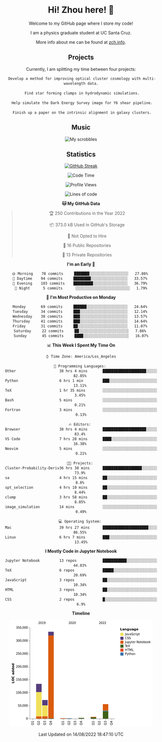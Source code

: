 <div align="center">
<h1> Hi! Zhou here! 👋 </h1>


Welcome to my GitHub page where I store my code! 

I am a physics graduate student at UC Santa Cruz. 

More info about me can be found at [zch.info](www.zch.info).

## Projects

Currently, I am splitting my time between four projects:
```
 Develop a method for improving optical cluster cosmology with multi-wavelength data.
 
 Find star forming clumps in hydrodynamic simulations.
 
 Help simulate the Dark Energy Survey image for Y6 shear pipeline.
 
 Finish up a paper on the intrinsic alignment in galaxy clusters.
```

## Music
![My scrobbles](https://lastfm-recently-played.vercel.app/api?user=zchvsre)


## Statistics

[![GitHub Streak](https://github-readme-streak-stats.herokuapp.com/?user=zhouconghao&theme=highcontrast)](https://git.io/streak-stats)

<!--START_SECTION:waka-->
![Code Time](http://img.shields.io/badge/Code%20Time-215%20hrs%201%20min-blue)

![Profile Views](http://img.shields.io/badge/Profile%20Views-55-blue)

![Lines of code](https://img.shields.io/badge/From%20Hello%20World%20I%27ve%20Written-608%20Thousand%20lines%20of%20code-blue)

**🐱 My GitHub Data** 

> 🏆 250 Contributions in the Year 2022
 > 
> 📦 373.0 kB Used in GitHub's Storage 
 > 
> 🚫 Not Opted to Hire
 > 
> 📜 16 Public Repositories 
 > 
> 🔑 13 Private Repositories  
 > 
**I'm an Early 🐤** 

```text
🌞 Morning    78 commits     ███████░░░░░░░░░░░░░░░░░░   27.86% 
🌆 Daytime    94 commits     ████████░░░░░░░░░░░░░░░░░   33.57% 
🌃 Evening    103 commits    █████████░░░░░░░░░░░░░░░░   36.79% 
🌙 Night      5 commits      ░░░░░░░░░░░░░░░░░░░░░░░░░   1.79%

```
📅 **I'm Most Productive on Monday** 

```text
Monday       69 commits     ██████░░░░░░░░░░░░░░░░░░░   24.64% 
Tuesday      34 commits     ███░░░░░░░░░░░░░░░░░░░░░░   12.14% 
Wednesday    38 commits     ███░░░░░░░░░░░░░░░░░░░░░░   13.57% 
Thursday     41 commits     ███░░░░░░░░░░░░░░░░░░░░░░   14.64% 
Friday       31 commits     ██░░░░░░░░░░░░░░░░░░░░░░░   11.07% 
Saturday     22 commits     ██░░░░░░░░░░░░░░░░░░░░░░░   7.86% 
Sunday       45 commits     ████░░░░░░░░░░░░░░░░░░░░░   16.07%

```


📊 **This Week I Spent My Time On** 

```text
⌚︎ Time Zone: America/Los_Angeles

💬 Programming Languages: 
Other                    38 hrs 4 mins       ████████████████████░░░░░   82.85% 
Python                   6 hrs 1 min         ███░░░░░░░░░░░░░░░░░░░░░░   13.11% 
TeX                      1 hr 35 mins        ░░░░░░░░░░░░░░░░░░░░░░░░░   3.45% 
Bash                     5 mins              ░░░░░░░░░░░░░░░░░░░░░░░░░   0.21% 
Fortran                  3 mins              ░░░░░░░░░░░░░░░░░░░░░░░░░   0.13%

🔥 Editors: 
Browser                  38 hrs 4 mins       ████████████████████░░░░░   83.4% 
VS Code                  7 hrs 28 mins       ████░░░░░░░░░░░░░░░░░░░░░   16.38% 
Neovim                   5 mins              ░░░░░░░░░░░░░░░░░░░░░░░░░   0.21%

🐱‍💻 Projects: 
Cluster-Probability-Deriv36 hrs 30 mins      ██████████████████░░░░░░░   73.9% 
sa                       4 hrs 15 mins       ██░░░░░░░░░░░░░░░░░░░░░░░   8.6% 
spt_selection            4 hrs 10 mins       ██░░░░░░░░░░░░░░░░░░░░░░░   8.44% 
clump                    3 hrs 58 mins       ██░░░░░░░░░░░░░░░░░░░░░░░   8.05% 
image_simulation         14 mins             ░░░░░░░░░░░░░░░░░░░░░░░░░   0.49%

💻 Operating System: 
Mac                      39 hrs 27 mins      █████████████████████░░░░   86.55% 
Linux                    6 hrs 7 mins        ███░░░░░░░░░░░░░░░░░░░░░░   13.45%

```

**I Mostly Code in Jupyter Notebook** 

```text
Jupyter Notebook         13 repos            ███████████░░░░░░░░░░░░░░   44.83% 
TeX                      6 repos             █████░░░░░░░░░░░░░░░░░░░░   20.69% 
JavaScript               3 repos             ██░░░░░░░░░░░░░░░░░░░░░░░   10.34% 
HTML                     3 repos             ██░░░░░░░░░░░░░░░░░░░░░░░   10.34% 
CSS                      2 repos             █░░░░░░░░░░░░░░░░░░░░░░░░   6.9%

```


**Timeline**

![Chart not found](https://raw.githubusercontent.com/zhouconghao/zhouconghao/main/charts/bar_graph.png) 


 Last Updated on 14/08/2022 18:47:10 UTC
<!--END_SECTION:waka-->

<!-- ![](https://raw.githubusercontent.com/zhouconghao/github-stats/master/generated/overview.svg#gh-dark-mode-only)
![](https://raw.githubusercontent.com/zhouconghao/github-stats/master/generated/overview.svg#gh-light-mode-only)

![](https://raw.githubusercontent.com/zhouconghao/github-stats/master/generated/languages.svg#gh-dark-mode-only)
![](https://raw.githubusercontent.com/zhouconghao/github-stats/master/generated/languages.svg#gh-light-mode-only) -->

</div>


<!--
**zchvsre/zchvsre** is a ✨ _special_ ✨ repository because its `README.md` (this file) appears on your GitHub profile.

Here are some ideas to get you started:

- 🔭 I’m currently working on ...
- 🌱 I’m currently learning ...
- 👯 I’m looking to collaborate on ...
- 🤔 I’m looking for help with ...
- 💬 Ask me about ...
- 📫 How to reach me: ...
- 😄 Pronouns: ...
- ⚡ Fun fact: ...
-->
 
 </p>

